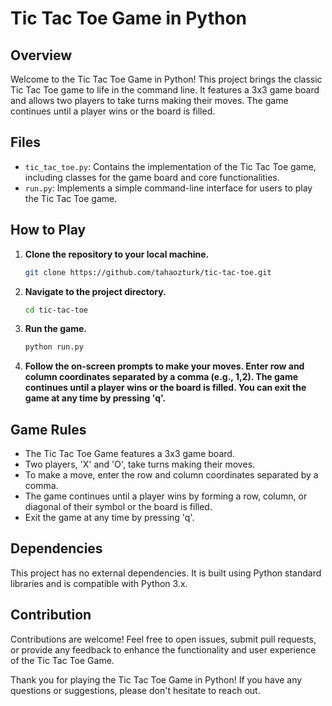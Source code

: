 # Tic Tac Toe Game in Python

## Overview

Welcome to the Tic Tac Toe Game in Python! This project brings the classic Tic Tac Toe game to life in the command line. It features a 3x3 game board and allows two players to take turns making their moves. The game continues until a player wins or the board is filled.

## Files

- `tic_tac_toe.py`: Contains the implementation of the Tic Tac Toe game, including classes for the game board and core functionalities.
- `run.py`: Implements a simple command-line interface for users to play the Tic Tac Toe game.

## How to Play

1. **Clone the repository to your local machine.**

    ```bash
    git clone https://github.com/tahaozturk/tic-tac-toe.git
    ```

2. **Navigate to the project directory.**

    ```bash
    cd tic-tac-toe
    ```

3. **Run the game.**

    ```bash
    python run.py
    ```

4. **Follow the on-screen prompts to make your moves. Enter row and column coordinates separated by a comma (e.g., 1,2). The game continues until a player wins or the board is filled. You can exit the game at any time by pressing 'q'.**

## Game Rules

- The Tic Tac Toe Game features a 3x3 game board.
- Two players, 'X' and 'O', take turns making their moves.
- To make a move, enter the row and column coordinates separated by a comma.
- The game continues until a player wins by forming a row, column, or diagonal of their symbol or the board is filled.
- Exit the game at any time by pressing 'q'.

## Dependencies

This project has no external dependencies. It is built using Python standard libraries and is compatible with Python 3.x.

## Contribution

Contributions are welcome! Feel free to open issues, submit pull requests, or provide any feedback to enhance the functionality and user experience of the Tic Tac Toe Game.

Thank you for playing the Tic Tac Toe Game in Python! If you have any questions or suggestions, please don't hesitate to reach out.
